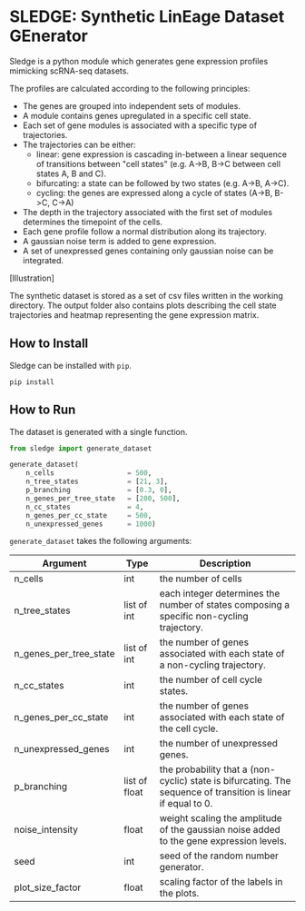 # SLEDGE: Synthetic LinEage Dataset GEnerator

Sledge is a python module which generates gene expression profiles mimicking scRNA-seq datasets.

The profiles are calculated according to the following principles:

* The genes are grouped into independent sets of modules.
* A module contains genes upregulated in a specific cell state.
* Each set of gene modules is associated with a specific type of trajectories.
* The trajectories can be either:
    * linear: gene expression is cascading in-between a linear sequence of transitions between "cell states" (e.g. A->B, B->C between cell states A, B and C).
    * bifurcating: a state can be followed by two states (e.g. A->B, A->C).
    * cycling: the genes are expressed along a cycle of states (A->B, B->C, C->A)
* The depth in the trajectory associated with the first set of modules determines the timepoint of the cells.
* Each gene profile follow a normal distribution along its trajectory.
* A gaussian noise term is added to gene expression.
* A set of unexpressed genes containing only gaussian noise can be integrated.

[Illustration]

The synthetic dataset is stored as a set of csv files written in the working directory. The output folder also contains plots describing the cell state trajectories and heatmap representing the gene expression matrix.

## How to Install

Sledge can be installed with `pip`.

```
pip install 
```

## How to Run

The dataset is generated with a single function.

```python
from sledge import generate_dataset

generate_dataset(
    n_cells                  = 500,
    n_tree_states            = [21, 3],
    p_branching              = [0.3, 0],
    n_genes_per_tree_state   = [200, 500],
    n_cc_states              = 4,
    n_genes_per_cc_state     = 500,
    n_unexpressed_genes      = 1000)
```

`generate_dataset` takes the following arguments:

| Argument  | Type | Description |
| --- | --- | --- |
| n_cells | int | the number of cells |
| n_tree_states | list of int | each integer determines the number of states composing a specific non-cycling trajectory. | 
| n_genes_per_tree_state | list of int | the number of genes associated with each state of a non-cycling trajectory. |
| n_cc_states | int | the number of cell cycle states. |
| n_genes_per_cc_state | int | the number of genes associated with each state of the cell cycle. |
| n_unexpressed_genes | int | the number of unexpressed genes. |
| p_branching | list of float | the probability that a (non-cyclic) state is bifurcating. The sequence of transition is linear if equal to 0. |
| noise_intensity | float | weight scaling the amplitude of the gaussian noise added to the gene expression levels. |
| seed | int | seed of the random number generator. |
| plot_size_factor | float | scaling factor of the labels in the plots. |
